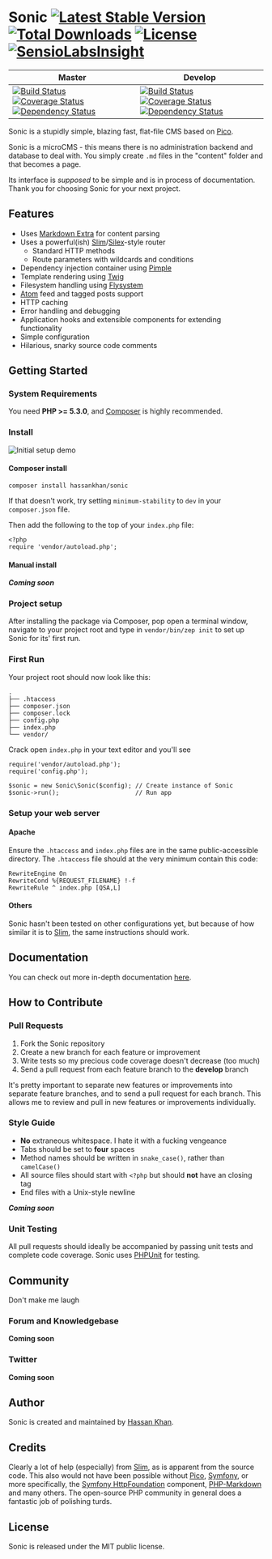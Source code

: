 # Sonic [![Latest Stable Version](https://poser.pugx.org/hassankhan/sonic/v/stable.png)](https://packagist.org/packages/hassankhan/sonic) [![Total Downloads](https://poser.pugx.org/hassankhan/sonic/downloads.png)](https://packagist.org/packages/hassankhan/sonic) [![License](https://poser.pugx.org/hassankhan/sonic/license.png)](https://packagist.org/packages/hassankhan/sonic) [![SensioLabsInsight](https://insight.sensiolabs.com/projects/0c830909-0499-4833-b71e-c3d659ae17fc/mini.png)](https://insight.sensiolabs.com/projects/0c830909-0499-4833-b71e-c3d659ae17fc)

|Master|Develop|
|---|---|
|[![Build Status](https://travis-ci.org/hassankhan/Sonic.png?branch=master)](https://travis-ci.org/hassankhan/Sonic) [![Coverage Status](https://coveralls.io/repos/hassankhan/Sonic/badge.png?branch=master)](https://coveralls.io/r/hassankhan/Sonic?branch=master) [![Dependency Status](https://www.versioneye.com/user/projects/53091b25ec137506ae000016/badge.png)](https://www.versioneye.com/php/hassankhan:sonic/0.6.1)|[![Build Status](https://travis-ci.org/hassankhan/Sonic.png?branch=develop)](https://travis-ci.org/hassankhan/Sonic) [![Coverage Status](https://coveralls.io/repos/hassankhan/Sonic/badge.png?branch=develop)](https://coveralls.io/r/hassankhan/Sonic?branch=develop) [![Dependency Status](https://www.versioneye.com/user/projects/53091b29ec13758aee000040/badge.png)](https://www.versioneye.com/php/hassankhan:sonic/dev-develop)|

Sonic is a stupidly simple, blazing fast, flat-file CMS based on [Pico](//pico.dev7studios.com).

Sonic is a microCMS - this means there is no administration backend and database to deal with. You simply create ``.md`` files in the "content" folder and that becomes a page.

Its interface is _supposed_ to be simple and is in process of documentation. Thank you for choosing Sonic for your next project.

## Features

* Uses [Markdown Extra](//michelf.ca/projects/php-markdown/extra/) for content parsing
* Uses a powerful(ish) [Slim](//slimframework.com/)/[Silex](//silex.sensiolabs.org/)-style router
    * Standard HTTP methods
    * Route parameters with wildcards and conditions
* Dependency injection container using [Pimple](//pimple.sensiolabs.org/)
* Template rendering using [Twig](//twig.sensiolabs.org/)
* Filesystem handling using [Flysystem](//flysystem.thephpleague.com/)
* [Atom](//en.wikipedia.org/wiki/Atom_(standard)) feed and tagged posts support
* HTTP caching
* Error handling and debugging
* Application hooks and extensible components for extending functionality
* Simple configuration
* Hilarious, snarky source code comments

## Getting Started

### System Requirements

You need **PHP >= 5.3.0**, and [Composer](//getcomposer.org/) is highly recommended.

### Install

![Initial setup demo](https://github.com/hassankhan/Sonic/wiki/img/sonic-setup.gif)

#### Composer install
    composer install hassankhan/sonic

If that doesn't work, try setting ``minimum-stability`` to ``dev`` in your ``composer.json`` file.

Then add the following to the top of your ``index.php`` file:

    <?php
    require 'vendor/autoload.php';

#### Manual install

***Coming soon***

### Project setup

After installing the package via Composer, pop open a terminal window, navigate to your project root and type in ``vendor/bin/zep init`` to set up Sonic for its' first run.


### First Run

Your project root should now look like this:

    .
    ├── .htaccess
    ├── composer.json
    ├── composer.lock
    ├── config.php
    ├── index.php
    └── vendor/

Crack open ``index.php`` in your text editor and you'll see

    require('vendor/autoload.php');
    require('config.php');

    $sonic = new Sonic\Sonic($config); // Create instance of Sonic
    $sonic->run();                     // Run app

### Setup your web server

#### Apache

Ensure the `.htaccess` and `index.php` files are in the same public-accessible directory. The `.htaccess` file should at the very minimum contain this code:

    RewriteEngine On
    RewriteCond %{REQUEST_FILENAME} !-f
    RewriteRule ^ index.php [QSA,L]

#### Others

Sonic hasn't been tested on other configurations yet, but because of how similar it is to [Slim](//slimframework.com/), the same instructions should work.

## Documentation

You can check out more in-depth documentation [here](//github.com/hassankhan/Sonic/wiki/Documentation).

## How to Contribute

### Pull Requests

1. Fork the Sonic repository
2. Create a new branch for each feature or improvement
3. Write tests so my precious code coverage doesn't decrease (too much)
3. Send a pull request from each feature branch to the **develop** branch

It's pretty important to separate new features or improvements into separate feature branches, and to send a pull request for each branch. This allows me to review and pull in new features or improvements individually.

### Style Guide

* **No** extraneous whitespace. I hate it with a fucking vengeance
* Tabs should be set to **four** spaces
* Method names should be written in ``snake_case()``, rather than ``camelCase()``
* All source files should start with ``<?php`` but should **not** have an closing tag
* End files with a Unix-style newline

***Coming soon***

### Unit Testing

All pull requests should ideally be accompanied by passing unit tests and complete code coverage. Sonic uses [PHPUnit](//github.com/sebastianbergmann/phpunit/) for testing.

## Community

Don't make me laugh

### Forum and Knowledgebase

**Coming soon**

### Twitter

**Coming soon**

## Author

Sonic is created and maintained by [Hassan Khan](//hassankhan.me).

## Credits

Clearly a lot of help (especially) from [Slim](//slimframework.com/), as is apparent from the source code. This also would not have been possible without [Pico](//pico.dev7studios.com/), [Symfony](//symfony.com/), or more specifically, the [Symfony HttpFoundation](//symfony.com/doc/current/components/http_foundation/introduction.html) component, [PHP-Markdown](//michelf.ca/projects/php-markdown/) and many others. The open-source PHP community in general does a fantastic job of polishing turds.

## License

Sonic is released under the MIT public license.
